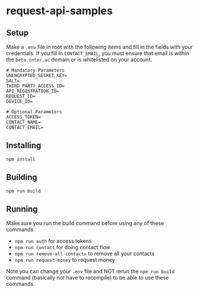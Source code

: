 # request-api-samples
## Setup

Make a `.env` file in root with the following items and fill in the fields with your credentials. If you fill in `CONTACT_EMAIL`, you must ensure that email is within the `beta.inter.ac` domain or is whitelisted on your account.

```env
# Mandatory Parameters
UNENCRYPTED_SECRET_KEY=
SALT=
THIRD_PARTY_ACCESS_ID=
API_REGISTRATION_ID=
REQUEST_ID=
DEVICE_ID=

# Optional Parameters
ACCESS_TOKEN=
CONTACT_NAME=
CONTACT_EMAIL=
```

## Installing
`npm install`

## Building
`npm run build`


## Running
Make sure you run the build command before using any of these commands.

* `npm run auth` for access tokens
* `npm run contact` for doing contact flow
* `npm run remove-all-contacts` to remove all your contacts
* `npm run request-money` to request money

Note you can change your `.env` file and NOT rerun the `npm run build` command (basically not have to recompile) to be able to use these commands.
